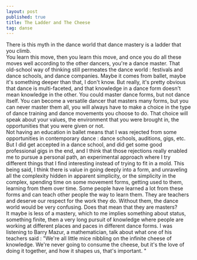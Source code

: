 ```yaml
---
layout: post
published: true
title: The Ladder and The Cheese
tag: danse
---
```


There is this myth in the dance world that dance mastery is a ladder that you climb. <br>
You learn this move, then you learn this move, and once you do all these moves well according to the other dancers, you're a dance master. That old-school way of thinking still permeates the dance world : festivals and dance schools, and dance companies. Maybe it comes from ballet, maybe it's something deeper than that, I don't know. But really, it's pretty obvious that dance is multi-faceted, and that knowledge in a dance form doesn't mean knowledge in the other. You could master dance forms, but not dance itself. You can become a versatile dancer that masters many forms, but you can never master them all, you will always have to make a choice in the type of dance training and dance movements you choose to do. That choice will speak about your values, the environment that you were brought in, the opportunities that you were given or not.<br>
Not having an education in ballet means that I was rejected from some opportunities in contemporary dance : dance schools, auditions, gigs, etc. But I did get accepted in a dance school, and did get some good professional gigs in the end, and I think that those rejections really enabled me to pursue a personal path, an experimental approach where I try different things that I find interesting instead of trying to fit in a mold.
This being said, I think there is value in going deeply into a form, and unraveling all the complexity hidden in apparent simplicity, or the simplicity in the complex, spending time on some movement forms, getting used to them, learning from them over time. Some people have learned a lot from these forms and can teach other people the way to learn them. They are teachers and deserve our respect for the work they do. Without them, the dance world would be very confusing. Does that mean that they are masters?<br>
It maybe is less of a mastery, which to me implies something about status, something finite, then a very long pursuit of knowledge where people are working at different places and paces in different dance forms. I was listening to Barry Mazur, a mathematician, talk about what one of his teachers said : 
"We're all little mice nibbling on the infinite cheese of knowledge. We're never going to consume the cheese, but it's the love of doing it together, and how it shapes us, that's important. "

